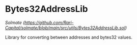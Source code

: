 # Bytes32AddressLib

*Solmate (https://github.com/Rari-Capital/solmate/blob/main/src/utils/Bytes32AddressLib.sol)*



Library for converting between addresses and bytes32 values.





